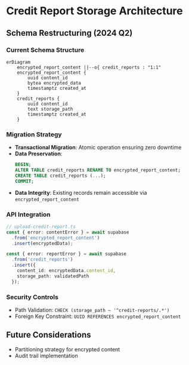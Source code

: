 # Credit Report Storage Architecture

## Schema Restructuring (2024 Q2)

### Current Schema Structure
```mermaid
erDiagram
    encrypted_report_content ||--o{ credit_reports : "1:1"
    encrypted_report_content {
        uuid content_id
        bytea encrypted_data
        timestamptz created_at
    }
    credit_reports {
        uuid content_id
        text storage_path
        timestamptz created_at
    }
```

### Migration Strategy
- **Transactional Migration**: Atomic operation ensuring zero downtime
- **Data Preservation**: 
  ```sql
  BEGIN;
  ALTER TABLE credit_reports RENAME TO encrypted_report_content;
  CREATE TABLE credit_reports (...);
  COMMIT;
  ```
- **Data Integrity**: Existing records remain accessible via `encrypted_report_content`

### API Integration
```typescript
// upload-credit-report.ts
const { error: contentError } = await supabase
  .from('encrypted_report_content')
  .insert(encryptedData);

const { error: reportError } = await supabase
  .from('credit_reports')
  .insert({
    content_id: encryptedData.content_id,
    storage_path: validatedPath
  });
```

### Security Controls
- Path Validation: `CHECK (storage_path ~ '^credit-reports/.*')`
- Foreign Key Constraint: `UUID REFERENCES encrypted_report_content`

## Future Considerations
- Partitioning strategy for encrypted content
- Audit trail implementation